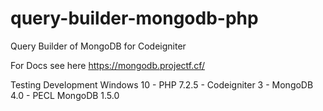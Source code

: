 # query-builder-mongodb-php
Query Builder of MongoDB for Codeigniter


For Docs see here https://mongodb.projectf.cf/

Testing Development
Windows 10 - PHP 7.2.5 - Codeigniter 3 - MongoDB 4.0 - PECL MongoDB 1.5.0

